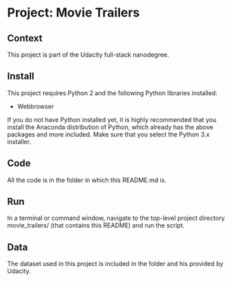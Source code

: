 # Project: Movie Trailers

## Context 
This project is part of the Udacity full-stack nanodegree.

## Install
This project requires Python 2 and the following Python libraries installed:

- Webbrowser

If you do not have Python installed yet, it is highly recommended that you install the Anaconda distribution of Python, which already has the above packages and more included. Make sure that you select the Python 3.x installer.

## Code
All the code is in the folder in which this README.md is.

## Run
In a terminal or command window, navigate to the top-level project directory movie_trailers/ (that contains this README) and run the script.


## Data
The dataset used in this project is included in the folder and his provided by Udacity.

